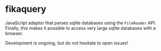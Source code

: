# fikaquery

JavaScript adaptor that parses sqlite databases using the `FileReader` API.
Finally, this makes it possible to access very large sqlite
databases with a browser.

Development is ongoing, but do not hesitate to open issues!
